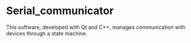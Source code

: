 # Serial_communicator
This software, developed with Qt and C++, manages communication with devices through a state machine.
